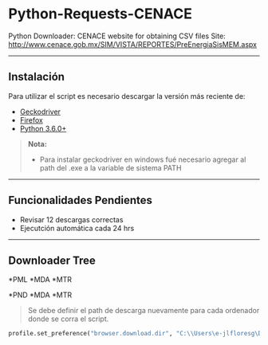 Python-Requests-CENACE
===================

Python Downloader: CENACE website for obtaining CSV files
Site: http://www.cenace.gob.mx/SIM/VISTA/REPORTES/PreEnergiaSisMEM.aspx

----------

Instalación
-------------

Para utilizar el script es necesario descargar la versión más reciente de:

-  [Geckodriver](https://github.com/mozilla/geckodriver/releases)
-  [Firefox](https://www.mozilla.org/es-MX/firefox/new/)
-  [Python  3.6.0+](https://www.python.org/downloads/)

> **Nota:**
> - Para instalar geckodriver en windows fué necesario agregar al path  del .exe a la variable de sistema PATH

----------


Funcionalidades Pendientes
-------------

- Revisar 12 descargas correctas
- Ejecutción automática cada 24 hrs

----------
Downloader Tree
-------------

*PML
  *MDA
  *MTR

*PND
    *MDA
    *MTR

> Se debe definir el path de descarga nuevamente para cada ordenador donde se corra el script.
``` python
profile.set_preference("browser.download.dir", "C:\\Users\e-jlfloresg\Desktop\Python-Requests-CENACE\SELENIUM\test downloads\PML\MTR")
```
